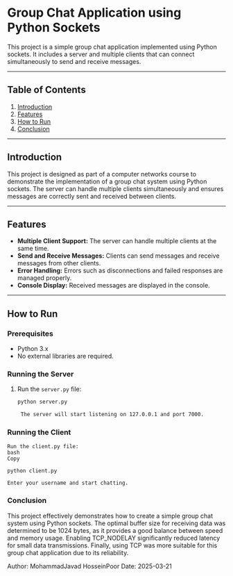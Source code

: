 # Group Chat Application using Python Sockets

This project is a simple group chat application implemented using Python sockets. It includes a server and multiple clients that can connect simultaneously to send and receive messages.

---

## Table of Contents

1. [Introduction](#introduction)
2. [Features](#features)
3. [How to Run](#how-to-run)
4. [Conclusion](#conclusion)

---

## Introduction

This project is designed as part of a computer networks course to demonstrate the implementation of a group chat system using Python sockets. The server can handle multiple clients simultaneously and ensures messages are correctly sent and received between clients.

---

## Features

- **Multiple Client Support:** The server can handle multiple clients at the same time.
- **Send and Receive Messages:** Clients can send messages and receive messages from other clients.
- **Error Handling:** Errors such as disconnections and failed responses are managed properly.
- **Console Display:** Received messages are displayed in the console.

---

## How to Run

### Prerequisites

- Python 3.x
- No external libraries are required.

### Running the Server

1. Run the `server.py` file:

   ```bash
   python server.py

    The server will start listening on 127.0.0.1 and port 7000.
   ```

### Running the Client

    Run the client.py file:
    bash
    Copy

    python client.py

    Enter your username and start chatting.

### Conclusion

This project effectively demonstrates how to create a simple group chat system using Python sockets. The optimal buffer size for receiving data was determined to be 1024 bytes, as it provides a good balance between speed and memory usage. Enabling TCP_NODELAY significantly reduced latency for small data transmissions. Finally, using TCP was more suitable for this group chat application due to its reliability.

Author: MohammadJavad HosseinPoor
Date: 2025-03-21
